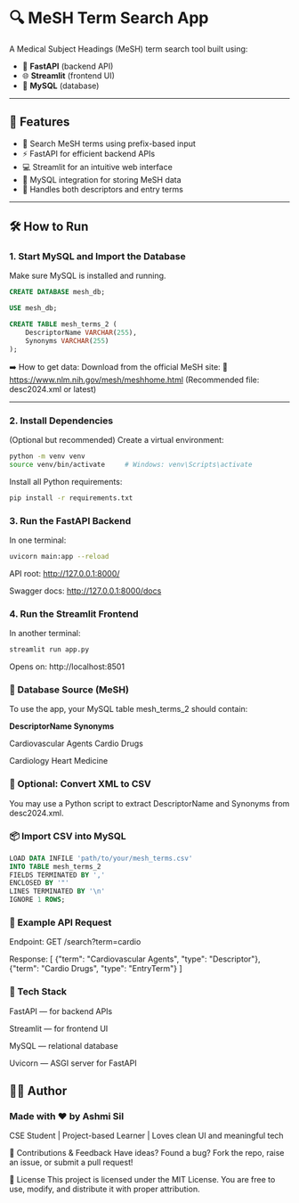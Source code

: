 # 🔍 MeSH Term Search App

A Medical Subject Headings (MeSH) term search tool built using:
- 🚀 **FastAPI** (backend API)
- 🌐 **Streamlit** (frontend UI)
- 🐬 **MySQL** (database)

---

## 🧩 Features

- 🔎 Search MeSH terms using prefix-based input
- ⚡ FastAPI for efficient backend APIs
- 💻 Streamlit for an intuitive web interface
- 🐬 MySQL integration for storing MeSH data
- 🔄 Handles both descriptors and entry terms

---

## 🛠️ How to Run

### 1. Start MySQL and Import the Database
Make sure MySQL is installed and running.

```sql
CREATE DATABASE mesh_db;

USE mesh_db;

CREATE TABLE mesh_terms_2 (
    DescriptorName VARCHAR(255),
    Synonyms VARCHAR(255)
);
```

➡️ How to get data:
Download from the official MeSH site:
🔗 https://www.nlm.nih.gov/mesh/meshhome.html
(Recommended file: desc2024.xml or latest)

---

### 2. Install Dependencies
(Optional but recommended) Create a virtual environment:
```bash
python -m venv venv
source venv/bin/activate     # Windows: venv\Scripts\activate
```
Install all Python requirements:
```bash
pip install -r requirements.txt
```

### 3. Run the FastAPI Backend
In one terminal:
```bash
uvicorn main:app --reload
```
API root: http://127.0.0.1:8000/

Swagger docs: http://127.0.0.1:8000/docs

### 4. Run the Streamlit Frontend
In another terminal:
```bash
streamlit run app.py
```
Opens on: http://localhost:8501

### 🧬 Database Source (MeSH)
To use the app, your MySQL table mesh_terms_2 should contain:

**DescriptorName	Synonyms**

Cardiovascular Agents	Cardio Drugs

Cardiology	Heart Medicine

### 🔄 Optional: Convert XML to CSV
You may use a Python script to extract DescriptorName and Synonyms from desc2024.xml.

### 📦 Import CSV into MySQL
```sql
LOAD DATA INFILE 'path/to/your/mesh_terms.csv'
INTO TABLE mesh_terms_2
FIELDS TERMINATED BY ',' 
ENCLOSED BY '"'
LINES TERMINATED BY '\n'
IGNORE 1 ROWS;
```

### 💬 Example API Request
Endpoint:
GET /search?term=cardio

Response:
[
  {"term": "Cardiovascular Agents", "type": "Descriptor"},
  {"term": "Cardio Drugs", "type": "EntryTerm"}
]

### 🧰 Tech Stack

FastAPI — for backend APIs

Streamlit — for frontend UI

MySQL — relational database

Uvicorn — ASGI server for FastAPI

## 🙋‍♀️ Author
### Made with ❤️ by Ashmi Sil

CSE Student | Project-based Learner | Loves clean UI and meaningful tech

🌟 Contributions & Feedback
Have ideas? Found a bug?
Fork the repo, raise an issue, or submit a pull request!

🪪 License
This project is licensed under the MIT License.
You are free to use, modify, and distribute it with proper attribution.


